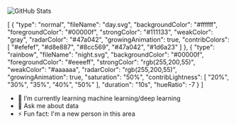 ![GitHub Stats](https://github-readme-stats.vercel.app/api?username=ZeynepKlc&show_icons=true&theme=radical)


[
    {
        "type": "normal",
        "fileName": "day.svg",
        "backgroundColor": "#ffffff",
        "foregroundColor": "#00000f",
        "strongColor": "#111133",
        "weakColor": "gray",
        "radarColor": "#47a042",
        "growingAnimation": true,
        "contribColors": [
            "#efefef",
            "#d8e887",
            "#8cc569",
            "#47a042",
            "#1d6a23"
        ]
    },
    {
        "type": "rainbow",
        "fileName": "night.svg",
        "backgroundColor": "#00000f",
        "foregroundColor": "#eeeeff",
        "strongColor": "rgb(255,200,55)",
        "weakColor": "#aaaaaa",
        "radarColor": "rgb(255,200,55)",
        "growingAnimation": true,
        "saturation": "50%",
        "contribLightness": [
            "20%",
            "30%",
            "35%",
            "40%",
            "50%"
        ],
        "duration": "10s",
        "hueRatio": -7
    }
]



- 🌱 I’m currently learning machine learning/deep learning
- 💬 Ask me about data
- ⚡ Fun fact: I'm a new person in this area
